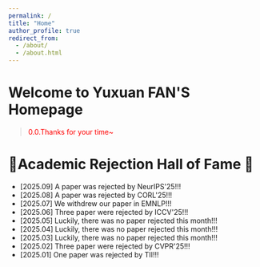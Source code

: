 ```yaml
---
permalink: /
title: "Home"
author_profile: true
redirect_from: 
  - /about/
  - /about.html
---
```


Welcome to Yuxuan FAN'S Homepage
======

> <span style="color: red">0.0.Thanks for your time~</span>

🚨Academic Rejection Hall of Fame 🚨
======
- [2025.09] A paper was rejected by NeurIPS'25!!!
- [2025.08] A paper was rejected by CORL'25!!!
- [2025.07] We withdrew our paper in EMNLP!!!
- [2025.06] Three paper were rejected by ICCV'25!!!
- [2025.05] Luckily, there was no paper rejected this month!!!
- [2025.04] Luckily, there was no paper rejected this month!!!
- [2025.03] Luckily, there was no paper rejected this month!!!
- [2025.02] Three paper were rejected by CVPR'25!!!
- [2025.01] One paper was rejected by TII!!!


